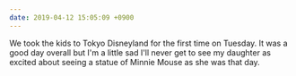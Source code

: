 ```yaml
---
date: 2019-04-12 15:05:09 +0900
---
```

We took the kids to Tokyo Disneyland for the first time on Tuesday. It was a good day overall but I'm a little sad I'll never get to see my daughter as excited about seeing a statue of Minnie Mouse as she was that day.
